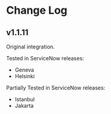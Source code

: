 # Change Log

## v1.1.11
Original integration.

Tested in ServiceNow releases:
- Geneva
- Helsinki

Partially Tested in ServiceNow releases:
- Istanbul
- Jakarta
